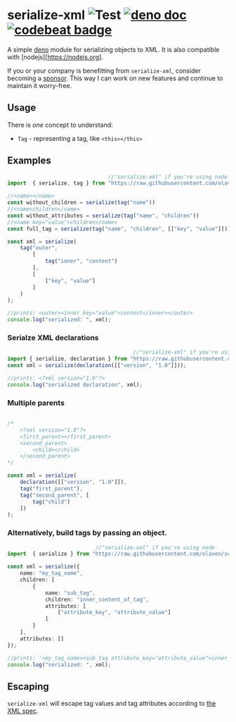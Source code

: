 # serialize-xml ![Test](https://github.com/olaven/serialize-xml/workflows/Test/badge.svg) [![deno doc](https://doc.deno.land/badge.svg)](https://doc.deno.land/https/raw.githubusercontent.com/olaven/serialize-xml/v0.3.2/mod.ts) [![codebeat badge](https://codebeat.co/badges/d8b0bc93-f488-41bb-a251-8a28a8bcd1b9)](https://codebeat.co/projects/github-com-olaven-serialize-xml-master)
A simple [deno](deno.land) module for serializing objects to XML. 
It is also compatible with [nodejs][https://nodejs.org]. 

If you or your company is benefitting from `serialize-xml`, consider becoming a [sponsor](https://github.com/sponsors/olaven/). 
This way I can work on new features and continue to maintain it worry-free. 

## Usage 
There is _one_ concept to understand:
* `Tag` - representing a tag, like `<this></this>`

## Examples
```ts
                                //"serialize-xml" if you're using node 
import  { serialize, tag } from "https://raw.githubusercontent.com/olaven/serialize-xml/v0.3.2/mod.ts"

//<name></name>
const without_children = serialize(tag("name"))
//<name>children</name>
const without_attributes = serialize(tag("name", "children"))
//<name key="value">children</name>
const full_tag = serialize(tag("name", "children", [["key", "value"]]))

const xml = serialize(
    tag("outer", 
        [
            tag("inner", "content")
        ], 
        [
            ["key", "value"]
        ]
    )
); 

//prints: <outer><inner key="value">content</inner></outer>
console.log("serialized: ", xml);
```

### Serialze XML declarations
```ts                     
                                        //"serialize-xml" if you're using node     
import { serialize, declaration } from "https://raw.githubusercontent.com/olaven/serialize-xml/v0.3.2/mod.ts"; 
const xml = serialize(declaration([["version", "1.0"]]));

//prints: <?xml version="1.0"?>
console.log("serialized declaration", xml);
```

### Multiple parents
```typescript

/*
    <?xml version="1.0"?>
    <first_parent></first_parent>
    <second_parent>
        <child></child>
    </second_parent>
*/

const xml = serialize(
    declaration([["version", "1.0"]]), 
    tag("first_parent"), 
    tag("second_parent", [
        tag("child")
    ])
); 
```

### Alternatively, build tags by passing an object.  
```ts
                            //"serialize-xml" if you're using node 
import  { serialize } from "https://raw.githubusercontent.com/olaven/serialize-xml/v0.3.2/mod.ts"

const xml = serialize({
    name: "my_tag_name", 
    children: [
        {
            name: "sub_tag", 
            children: "inner_content_of_tag", 
            attributes: [
                ["attribute_key", "attribute_value"]
            ]
        }
    ],
    attributes: []
});

//prints: '<my_tag_name><sub_tag attribute_key="attribute_value">inner_content_of_tag</sub_tag></my_tag_name>'
console.log("serialized: ", xml); 
```

## Escaping 
`serialize-xml` will escape tag values and tag attributes 
according to [the XML spec](https://www.w3.org/TR/xml/).